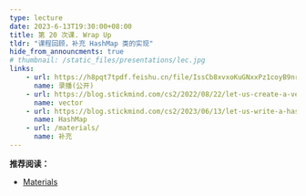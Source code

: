 ```yaml
---
type: lecture
date: 2023-6-13T19:30:00+08:00
title: 第 20 次课. Wrap Up
tldr: "课程回顾，补充 HashMap 类的实现"
hide_from_announcments: true
# thumbnail: /static_files/presentations/lec.jpg
links:
    - url: https://h8pqt7tpdf.feishu.cn/file/IssCb8xvxoKuGNxxPz1coyB9nrh
      name: 录播(公开)
    - url: https://blog.stickmind.com/cs2/2022/08/22/let-us-create-a-vector.html
      name: vector
    - url: https://blog.stickmind.com/cs2/2023/06/13/let-us-write-a-hashmap.html
      name: HashMap
    - url: /materials/
      name: 补充
---
```


**推荐阅读：**

- [Materials](/materials/)
